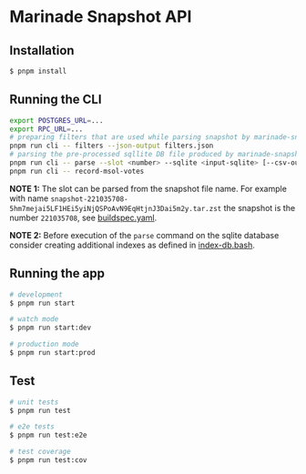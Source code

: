# Marinade Snapshot API

## Installation

```bash
$ pnpm install
```

## Running the CLI
```bash
export POSTGRES_URL=...
export RPC_URL=...
# preparing filters that are used while parsing snapshot by marinade-snapshot-etl
pnpm run cli -- filters --json-output filters.json
# parsing the pre-processed sqllite DB file produced by marinade-snapshot-etl
pnpm run cli -- parse --slot <number> --sqlite <input-sqlite> [--csv-output <csv-path>] [--psql-output]
pnpm run cli -- record-msol-votes
```

**NOTE 1:** The slot can be parsed from the snapshot file name.
For example with name `snapshot-221035708-5hm7mejai5LF1HEi5yiNjQSPoAvN9EqHtjnJ3Dai5m2y.tar.zst`
the snapshot is the number `221035708`, see [buildspec.yaml](./scraper/buildspec.yaml).

**NOTE 2:** Before execution of the `parse` command on the sqlite database consider creating
additional indexes as defined in [index-db.bash](./index-db.bash).

## Running the app

```bash
# development
$ pnpm run start

# watch mode
$ pnpm run start:dev

# production mode
$ pnpm run start:prod
```

## Test

```bash
# unit tests
$ pnpm run test

# e2e tests
$ pnpm run test:e2e

# test coverage
$ pnpm run test:cov
```
